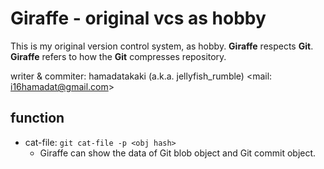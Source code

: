 # Giraffe - original vcs as hobby

This is my original version control system, as hobby.
**Giraffe** respects **Git**.
**Giraffe** refers to how the **Git** compresses repository.

writer & commiter: hamadatakaki (a.k.a. jellyfish_rumble) <mail: i16hamadat@gmail.com>

## function

- cat-file: `git cat-file -p <obj hash>`
  - Giraffe can show the data of Git blob object and Git commit object.

